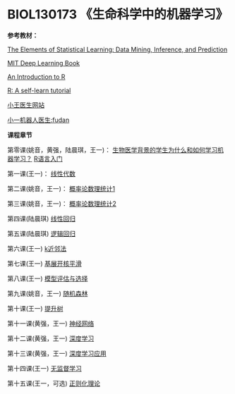 # BIOL130173 《生命科学中的机器学习》
**参考教材：**

[The Elements of Statistical Learning: Data Mining, Inference, and Prediction](https://web.stanford.edu/~hastie/ElemStatLearn/printings/ESLII_print12.pdf)

[MIT Deep Learning Book](https://github.com/janishar/mit-deep-learning-book-pdf/blob/master/complete-book-pdf/deeplearningbook.pdf)

[An Introduction to R](https://cran.r-project.org/doc/manuals/r-release/R-intro.pdf)

[R: A self-learn tutorial](https://www.nceas.ucsb.edu/files/scicomp/Dloads/RProgramming/BestFirstRTutorial.pdf)

[小王医生网站](http://www.drwang.top) 

[小一机器人医生:fudan](http://58.87.113.187) 

**课程章节**

第零课(姚音，黄强，陆晨琪，王一)：
[生物医学背景的学生为什么和如何学习机器学习？](0_why_and_how.pptx) 
[R语言入门](R语言入门.ppt) 

第一课(王一)：
[线性代数](1_linear_algebra.pptx)
  
第二课(姚音，王一)：
[概率论数理统计1](2_statistics1.pptx)

第三课(姚音，王一)：
[概率论数理统计2](3_statistics2.pptx)
  
第四课(陆晨琪)
[线性回归](4_linear_regression.pptx)
  
第五课(陆晨琪)
[逻辑回归](5_logistic_regression.pptx)

第六课(王一)
[k近邻法](6_kNN.pptx)

第七课(王一)
[基展开核平滑](7_basis_expansion&kernel_smoothing.pptx)
  
第八课(王一)
[模型评估与选择](8_model_selection.pptx)

第九课(姚音，王一)
[随机森林](9_random_forest.pptx)

第十课(王一)
[提升树](10_boosting_tree.pptx)

第十一课(黄强，王一)
[神经网络](11_neural_network.pptx)

第十二课(黄强，王一)
[深度学习](12_deep_learning.pptx)

第十三课(黄强，王一)
[深度学习应用](13_deep_learning.pptx)

第十四课(王一)
[无监督学习](14_unsupervised_learning.pptx)

第十五课(王一，可选)
[正则化理论](15_regularization.pptx)

